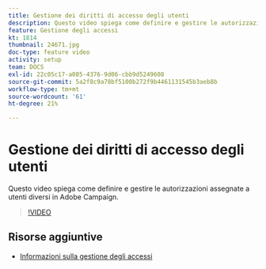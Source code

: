 ```yaml
---
title: Gestione dei diritti di accesso degli utenti
description: Questo video spiega come definire e gestire le autorizzazioni assegnate a utenti diversi in Adobe Campaign.
feature: Gestione degli accessi
kt: 1814
thumbnail: 24671.jpg
doc-type: feature video
activity: setup
team: DOCS
exl-id: 22c05c17-a085-4376-9d06-cbb9d5249608
source-git-commit: 5a2f8c9a78bf5100b272f9b4461131545b3aeb8b
workflow-type: tm+mt
source-wordcount: '61'
ht-degree: 21%

---
```


# Gestione dei diritti di accesso degli utenti

Questo video spiega come definire e gestire le autorizzazioni assegnate a utenti diversi in Adobe Campaign.

>[!VIDEO](https://video.tv.adobe.com/v/24671?quality=12)

## Risorse aggiuntive

* [Informazioni sulla gestione degli accessi](https://experienceleague.adobe.com/docs/campaign-standard/using/administrating/users-and-security/about-access-management.html?lang=en)
